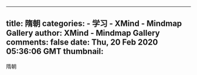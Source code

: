 
---
title: 隋朝
categories: 
    - 学习
    - XMind - Mindmap Gallery
author: XMind - Mindmap Gallery
comments: false
date: Thu, 20 Feb 2020 05:36:06 GMT
thumbnail: 
---

<div>   
隋朝  
</div>
            